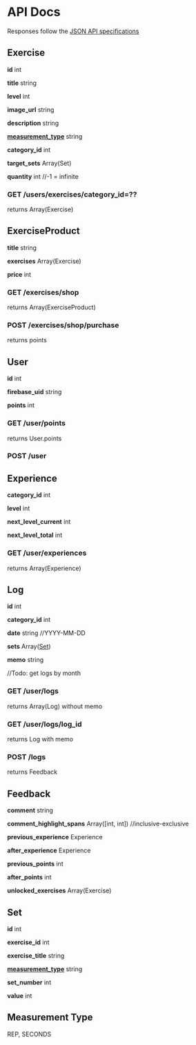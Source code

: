 # API Docs
Responses follow the [JSON API specifications](https://jsonapi.org/)

## Exercise
**id** int

**title** string

**level** int

**image_url** string

**description** string

**[measurement_type](#measurement-type)** string

**category_id** int

**target_sets** Array(Set)

**quantity** int //-1 = infinite

### GET /users/exercises/category_id=??
returns Array(Exercise)

## ExerciseProduct
**title** string

**exercises** Array(Exercise)

**price** int

### GET /exercises/shop
returns Array(ExerciseProduct)

### POST /exercises/shop/purchase
returns points

## User
**id** int

**firebase_uid** string

**points** int

### GET /user/points
returns User.points

### POST /user

## Experience
**category_id** int

**level** int

**next_level_current** int

**next_level_total** int

### GET /user/experiences
returns Array(Experience)

## Log
**id** int

**category_id** int

**date** string //YYYY-MM-DD

**sets** Array([Set](#set)) 

**memo** string

//Todo: get logs by month

### GET /user/logs
returns Array(Log) without memo

### GET /user/logs/log_id
returns Log with memo

### POST /logs
returns Feedback

## Feedback
**comment** string

**comment_highlight_spans** Array([int, int]) //inclusive-exclusive

**previous_experience** Experience

**after_experience** Experience

**previous_points** int

**after_points** int

**unlocked_exercises** Array(Exercise)

## Set

**id** int

**exercise_id** int

**exercise_title** string

**[measurement_type](#measurement-type)** string

**set_number** int

**value** int

## Measurement Type
REP, SECONDS
